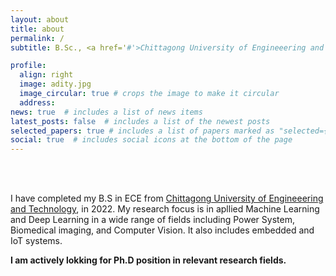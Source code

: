 ```yaml
---
layout: about
title: about
permalink: /
subtitle: B.Sc., <a href='#'>Chittagong University of Engineeering and Technology</a>, Bangladesh.

profile:
  align: right
  image: adity.jpg
  image_circular: true # crops the image to make it circular
  address: 
news: true  # includes a list of news items
latest_posts: false  # includes a list of the newest posts
selected_papers: true # includes a list of papers marked as "selected={true}"
social: true  # includes social icons at the bottom of the page
---
```


<br>
<br>

I have completed my B.S in ECE from <a href='#'>Chittagong University of Engineeering and Technology</a>, in 2022. My research focus is in  apllied Machine Learning and Deep Learning in a wide range of fields including Power System, Biomedical imaging, and Computer Vision. It also includes embedded and IoT systems. 

**I am actively lokking for Ph.D position in relevant research fields.**

